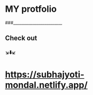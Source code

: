 #  MY protfolio
###_________________________
## Check out
### ↘️⬇️↙️
# https://subhajyoti-mondal.netlify.app/
